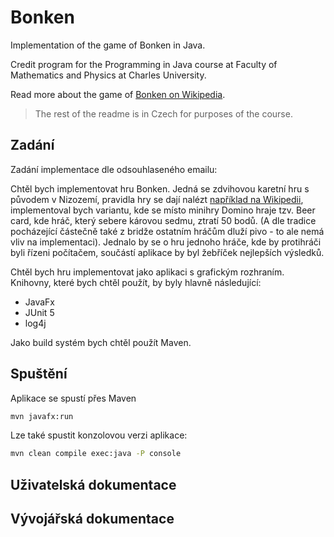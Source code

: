 
# Bonken 

Implementation of the game of Bonken in Java.

Credit program for the Programming in Java course at Faculty of Mathematics and Physics at Charles University.

Read more about the game of [Bonken on Wikipedia](https://en.wikipedia.org/wiki/Bonken).

> The rest of the readme is in Czech for purposes of the course.

## Zadání 

Zadání implementace dle odsouhlaseného emailu:

Chtěl bych implementovat hru Bonken. 
Jedná se zdvihovou karetní hru s původem v Nizozemí, pravidla hry se dají nalézt [například na Wikipedii](https://en.wikipedia.org/wiki/Bonken), implementoval bych variantu,
kde se místo minihry Domino hraje tzv. Beer card, kde hráč, který sebere károvou sedmu, ztratí 50 bodů.
(A dle tradice pocházející částečně také z bridže ostatním hráčům dluží pivo - to ale nemá vliv na implementaci). 
Jednalo by se o hru jednoho hráče, kde by protihráči byli řízeni počítačem, součástí aplikace by byl žebříček nejlepších výsledků.

Chtěl bych hru implementovat jako aplikaci s grafickým rozhraním.
Knihovny, které bych chtěl použít, by byly hlavně následující:

- JavaFx 
- JUnit 5
- log4j

Jako build systém bych chtěl použít Maven.

## Spuštění

Aplikace se spustí přes Maven

```sh
mvn javafx:run
```

Lze také spustit konzolovou verzi aplikace:

```sh
mvn clean compile exec:java -P console
```

## Uživatelská dokumentace

## Vývojářská dokumentace 


